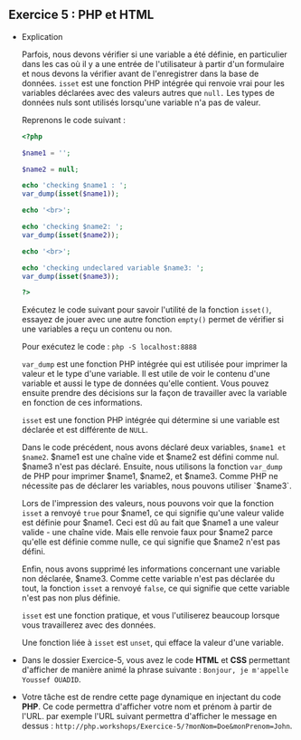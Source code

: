 ## Exercice 5 : PHP et HTML

- Explication
    
    Parfois, nous devons vérifier si une variable a été définie, en particulier dans les cas où il y a une entrée de l'utilisateur à partir d'un formulaire et nous devons la vérifier avant de l'enregistrer dans la base de données. `isset` est une fonction PHP intégrée qui renvoie vrai pour les variables déclarées avec des valeurs autres que `null.` Les types de données nuls sont utilisés lorsqu'une variable n'a pas de valeur.
    
    Reprenons le code suivant : 
    
    ```php
    <?php
    
    $name1 = '';
    
    $name2 = null;
    
    echo 'checking $name1 : ';
    var_dump(isset($name1));
    
    echo '<br>';
    
    echo 'checking $name2: ';
    var_dump(isset($name2));
    
    echo '<br>';
    
    echo 'checking undeclared variable $name3: ';
    var_dump(isset($name3));
    
    ?>
    ```
    
    Exécutez le code suivant pour savoir l'utilité de la fonction `isset()`, essayez de jouer avec une autre fonction `empty()` permet de vérifier si une variables a reçu un contenu ou non.
    
    Pour exécutez le code : `php -S localhost:8888`
    
    `var_dump` est une fonction PHP intégrée qui est utilisée pour imprimer la valeur et le type d'une variable. Il est utile de voir le contenu d'une variable et aussi le type de données qu'elle contient. Vous pouvez ensuite prendre des décisions sur la façon de travailler avec la variable en fonction de ces informations.
    
    `isset` est une fonction PHP intégrée qui détermine si une variable est déclarée et est différente de `NULL`.
    
    Dans le code précédent, nous avons déclaré deux variables, `$name1 et $name2`. $name1 est une chaîne vide et $name2 est défini comme nul. $name3 n'est pas déclaré. Ensuite, nous utilisons la fonction `var_dump` de PHP pour imprimer $name1, $name2, et $name3. Comme PHP ne nécessite pas de déclarer les variables, nous pouvons utiliser `$name3`.
    
    Lors de l'impression des valeurs, nous pouvons voir que la fonction `isset` a renvoyé `true` pour $name1, ce qui signifie qu'une valeur valide est définie pour $name1. Ceci est dû au fait que $name1 a une valeur valide - une chaîne vide. Mais elle renvoie faux pour $name2 parce qu'elle est définie comme nulle, ce qui signifie que $name2 n'est pas défini.
    
    Enfin, nous avons supprimé les informations concernant une variable non déclarée, $name3. Comme cette variable n'est pas déclarée du tout, la fonction `isset` a renvoyé `false`, ce qui signifie que cette variable n'est pas non plus définie.
    
    `isset` est une fonction pratique, et vous l'utiliserez beaucoup lorsque vous travaillerez avec des données.
    
    Une fonction liée à `isset` est `unset`, qui efface la valeur d'une variable.
    
- Dans le dossier Exercice-5, vous avez le code **HTML** et **CSS** permettant d'afficher de manière animé la phrase suivante : `Bonjour, je m'appelle Youssef OUADID`.
- Votre tâche est de rendre cette page dynamique en injectant du code **PHP**. Ce code permettra d'afficher votre nom et prénom à partir de l'URL. par exemple l'URL suivant permettra d'afficher le message en dessus : `http://php.workshops/Exercice-5/?monNom=Doe&monPrenom=John`.
